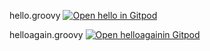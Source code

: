 hello.groovy
[![Open hello in Gitpod](https://gitpod.io/button/open-in-gitpod.svg)](https://gitpod.io/#INITIAL_SCRIPT=hello.groovy/https://github.com/gclayburg/groovyrundemo/-/blob/master/src/main/groovy/hello.groovy)

helloagain.groovy
[![Open helloagainin Gitpod](https://gitpod.io/button/open-in-gitpod.svg)](https://gitpod.io/#INITIAL_SCRIPT=helloagain.groovy/https://github.com/gclayburg/groovyrundemo/-/blob/master/src/main/groovy/helloagain.groovy)

